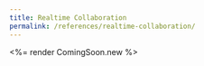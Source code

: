```yaml
---
title: Realtime Collaboration
permalink: /references/realtime-collaboration/
---
```


<%= render ComingSoon.new %>
